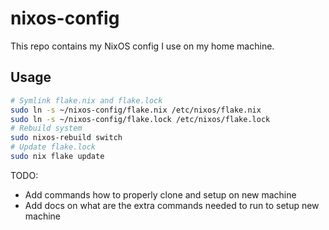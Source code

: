 # nixos-config

This repo contains my NixOS config I use on my home machine.

## Usage

```sh
# Symlink flake.nix and flake.lock
sudo ln -s ~/nixos-config/flake.nix /etc/nixos/flake.nix
sudo ln -s ~/nixos-config/flake.lock /etc/nixos/flake.lock
# Rebuild system
sudo nixos-rebuild switch
# Update flake.lock
sudo nix flake update
```


TODO:
- Add commands how to properly clone and setup on new machine
- Add docs on what are the extra commands needed to run to setup new machine

